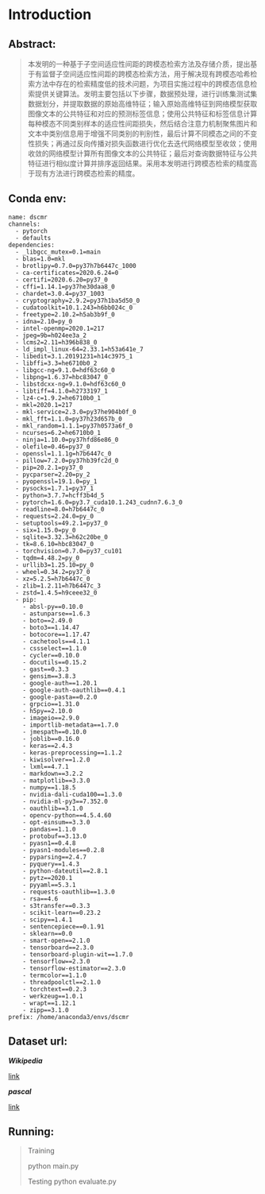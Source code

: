 # Introduction

## Abstract:
> 本发明的一种基于子空间适应性间距的跨模态检索方法及存储介质，提出基于有监督子空间适应性间距的跨模态检索方法，用于解决现有跨模态哈希检索方法中存在的检索精度低的技术问题，为项目实施过程中的跨模态信息检索提供关键算法。发明主要包括以下步骤，数据预处理，进行训练集测试集数据划分，并提取数据的原始高维特征；输入原始高维特征到网络模型获取图像文本的公共特征和对应的预测标签信息；使用公共特征和标签信息计算每种模态不同类别样本的适应性间距损失，然后结合注意力机制聚焦图片和文本中类别信息用于增强不同类别的判别性，最后计算不同模态之间的不变性损失；再通过反向传播对损失函数进行优化去迭代网络模型至收敛；使用收敛的网络模型计算所有图像文本的公共特征；最后对查询数据特征与公共特征进行相似度计算并排序返回结果。采用本发明进行跨模态检索的精度高于现有方法进行跨模态检索的精度。

## Conda env:
```
name: dscmr
channels:
  - pytorch
  - defaults
dependencies:
  - _libgcc_mutex=0.1=main
  - blas=1.0=mkl
  - brotlipy=0.7.0=py37h7b6447c_1000
  - ca-certificates=2020.6.24=0
  - certifi=2020.6.20=py37_0
  - cffi=1.14.1=py37he30daa8_0
  - chardet=3.0.4=py37_1003
  - cryptography=2.9.2=py37h1ba5d50_0
  - cudatoolkit=10.1.243=h6bb024c_0
  - freetype=2.10.2=h5ab3b9f_0
  - idna=2.10=py_0
  - intel-openmp=2020.1=217
  - jpeg=9b=h024ee3a_2
  - lcms2=2.11=h396b838_0
  - ld_impl_linux-64=2.33.1=h53a641e_7
  - libedit=3.1.20191231=h14c3975_1
  - libffi=3.3=he6710b0_2
  - libgcc-ng=9.1.0=hdf63c60_0
  - libpng=1.6.37=hbc83047_0
  - libstdcxx-ng=9.1.0=hdf63c60_0
  - libtiff=4.1.0=h2733197_1
  - lz4-c=1.9.2=he6710b0_1
  - mkl=2020.1=217
  - mkl-service=2.3.0=py37he904b0f_0
  - mkl_fft=1.1.0=py37h23d657b_0
  - mkl_random=1.1.1=py37h0573a6f_0
  - ncurses=6.2=he6710b0_1
  - ninja=1.10.0=py37hfd86e86_0
  - olefile=0.46=py37_0
  - openssl=1.1.1g=h7b6447c_0
  - pillow=7.2.0=py37hb39fc2d_0
  - pip=20.2.1=py37_0
  - pycparser=2.20=py_2
  - pyopenssl=19.1.0=py_1
  - pysocks=1.7.1=py37_1
  - python=3.7.7=hcff3b4d_5
  - pytorch=1.6.0=py3.7_cuda10.1.243_cudnn7.6.3_0
  - readline=8.0=h7b6447c_0
  - requests=2.24.0=py_0
  - setuptools=49.2.1=py37_0
  - six=1.15.0=py_0
  - sqlite=3.32.3=h62c20be_0
  - tk=8.6.10=hbc83047_0
  - torchvision=0.7.0=py37_cu101
  - tqdm=4.48.2=py_0
  - urllib3=1.25.10=py_0
  - wheel=0.34.2=py37_0
  - xz=5.2.5=h7b6447c_0
  - zlib=1.2.11=h7b6447c_3
  - zstd=1.4.5=h9ceee32_0
  - pip:
    - absl-py==0.10.0
    - astunparse==1.6.3
    - boto==2.49.0
    - boto3==1.14.47
    - botocore==1.17.47
    - cachetools==4.1.1
    - cssselect==1.1.0
    - cycler==0.10.0
    - docutils==0.15.2
    - gast==0.3.3
    - gensim==3.8.3
    - google-auth==1.20.1
    - google-auth-oauthlib==0.4.1
    - google-pasta==0.2.0
    - grpcio==1.31.0
    - h5py==2.10.0
    - imageio==2.9.0
    - importlib-metadata==1.7.0
    - jmespath==0.10.0
    - joblib==0.16.0
    - keras==2.4.3
    - keras-preprocessing==1.1.2
    - kiwisolver==1.2.0
    - lxml==4.7.1
    - markdown==3.2.2
    - matplotlib==3.3.0
    - numpy==1.18.5
    - nvidia-dali-cuda100==1.3.0
    - nvidia-ml-py3==7.352.0
    - oauthlib==3.1.0
    - opencv-python==4.5.4.60
    - opt-einsum==3.3.0
    - pandas==1.1.0
    - protobuf==3.13.0
    - pyasn1==0.4.8
    - pyasn1-modules==0.2.8
    - pyparsing==2.4.7
    - pyquery==1.4.3
    - python-dateutil==2.8.1
    - pytz==2020.1
    - pyyaml==5.3.1
    - requests-oauthlib==1.3.0
    - rsa==4.6
    - s3transfer==0.3.3
    - scikit-learn==0.23.2
    - scipy==1.4.1
    - sentencepiece==0.1.91
    - sklearn==0.0
    - smart-open==2.1.0
    - tensorboard==2.3.0
    - tensorboard-plugin-wit==1.7.0
    - tensorflow==2.3.0
    - tensorflow-estimator==2.3.0
    - termcolor==1.1.0
    - threadpoolctl==2.1.0
    - torchtext==0.2.3
    - werkzeug==1.0.1
    - wrapt==1.12.1
    - zipp==3.1.0
prefix: /home/anaconda3/envs/dscmr
```

## Dataset url:
***Wikipedia***

[link](http://www.svcl.ucsd.edu/projects/crossmodal/)

***pascal***

[link](http://vision.cs.uiuc.edu/pascal-sentences/)


## Running:

> Training
>
> python main.py
>
> Testing
> python evaluate.py

